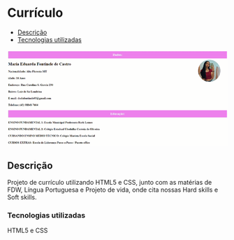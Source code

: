 # Currículo

* [ Descrição](#descri%C3%A7%C3%A3o)
* [Tecnologias utilizadas](#tecnologias-utilizadas)

![Gif Currículo](gif/curriculo.gif)

## Descrição
Projeto de currículo utilizando HTML5 e CSS, junto com as matérias de FDW, Língua Portuguesa e Projeto de vida, onde cita nossas Hard skills e Soft skills.

### Tecnologias utilizadas
HTML5 e CSS